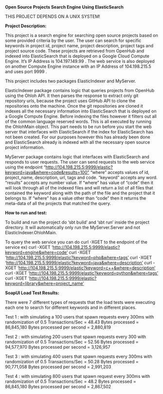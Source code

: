 **Open Source Projects Search Engine Using ElasticSearch**


THIS PROJECT DEPENDS ON A UNIX SYSTEM!


**Project Description:**

This project is a search engine for searching open source projects based on some provided criteria by the user.  The user can search for specific keywords in project id, project name, project description, project tags and project source code.  These projects are retrieved from OpenHub and indexed into ElasticSearch that is deployed on a Google Cloud Compute Engine.
It’s IP Address is 104.197.149.99 .  The web service is also deployed on another Compute Engine instance with an IP Address of 104.198.215.5 and uses port 9999 .


This project includes two packages ElasticIndexer and MyServer.


ElasticIndexer package contains logic that queries projects from OpenHub using the Ohloh API. It then parses the response to extract only git repository urls, because the project uses GitHub API to clone the repositories onto the machine.  Once the git repositories are cloned it indexes all the necessary information into ElasticSearch that is deployed on a Google Compute Engine.
Before indexing the files however it filters out all of the common language reserved words.  This is all executed by running the OhlohMain object.  This part needs to be run before you start the web server that interfaces with ElasticSearch if the index for ElasticSearch has not been created.  For our purposes however this has already been done and ElasticSearch already is indexed with all the necessary open source project information.


MyServer package contains logic that interfaces with ElasticSearch and responds to user requests.  The user can send requests to the web service using the endpoint “http://104.198.215.5:9999/elastic?keyword=java&where=code&results=100”
“where” accepts values of id, project_name, description, url, tags and code.
“keyword” accepts any word.
“results” accepts any number value.
If “where” has value of “code” then it will look through all of the indexed files and will return a list of all files that contained the keyword along with the path of the file and the project that it belongs to.  If “where” has a value other than “code” then it returns the meta-data of all the projects that matched the query.

**How to run and test:**

To build and run the project do ‘sbt build’ and ‘sbt run’ inside the project directory.  It will automatically only run the MyServer.Server and not ElasticIndexer.OhlohMain.


To query the web service you can do curl -XGET to the endpoint of the service
ex) curl -XGET ‘http://104.198.215.5:9999/elastic?keyword=engine&where=code’
    curl -XGET ‘http://104.198.215.5:9999/elastic?keyword=php&where=tags’
    curl -XGET ‘http://104.198.215.5:9999/elastic?keyword=java&where=description’
    curl -XGET ‘http://104.198.215.5:9999/elastic?keyword=c++&where=description’
    curl -XGET ‘http://104.198.215.5:9999/elastic?keyword=python&where=tags’
    curl -XGET ‘http://104.198.215.5:9999/elastic?keyword=library&where=project_name’


**SoapUI Load Test Results:**


There were 7 different types of requests that the load tests were executing each one to search for different keywords and in different places.


Test 1 : with simulating a 100 users that spawn requests every 300ms with randomization of 0.5
Transactions/Sec = 48.43
Bytes processed = 86,845,180
Bytes processed per second = 2,880,819


Test 2 : with simulating 200 users that spawn requests every 300 with randomization of 0.5
Transactions/Sec = 52.56
Bytes processed = 94,577,970
Bytes processed per second = 3,126,957


Test 3 : with simulating 400 users that spawn requests every 300ms with randomization of 0.5
Transactions/Sec = 50.28
Bytes processed = 90,771,058
Bytes processed per second = 2,991,203

Test 4 : with simulating 800 users that spawn request every 300ms with randomization of 0.5
Transactions/Sec = 48.2
Bytes processed = 86,845,180
Bytes processed per second = 2,867,502